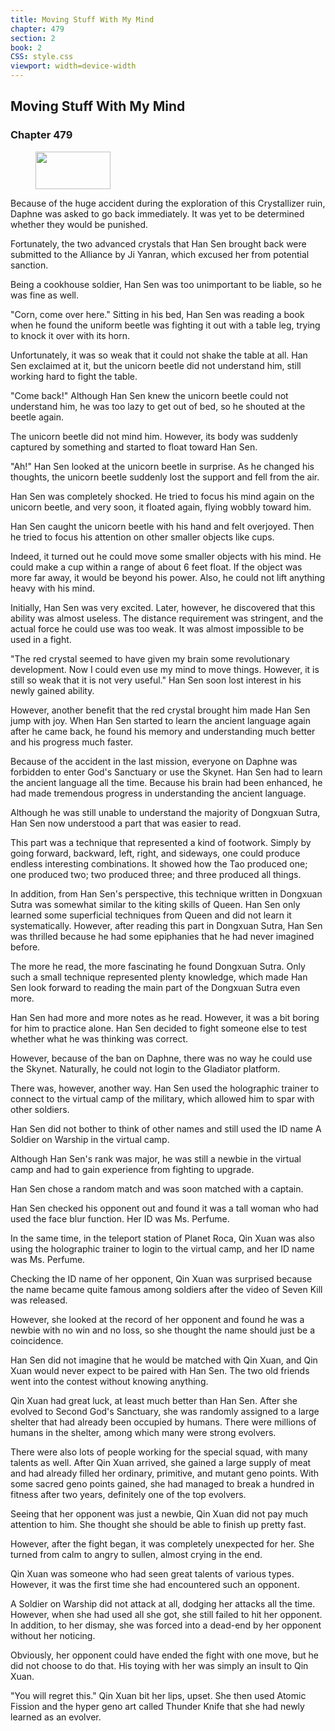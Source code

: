 ```yaml
---
title: Moving Stuff With My Mind
chapter: 479
section: 2
book: 2
CSS: style.css
viewport: width=device-width
---
```


## Moving Stuff With My Mind

### Chapter 479

<figure>
	<img src="../Images/gem.gif" alt="" id="gem" width="120" height="60" />
</figure>

Because of the huge accident during the exploration of this Crystallizer ruin, Daphne was asked to go back immediately. It was yet to be determined whether they would be punished.

Fortunately, the two advanced crystals that Han Sen brought back were submitted to the Alliance by Ji Yanran, which excused her from potential sanction.

Being a cookhouse soldier, Han Sen was too unimportant to be liable, so he was fine as well.

"Corn, come over here." Sitting in his bed, Han Sen was reading a book when he found the uniform beetle was fighting it out with a table leg, trying to knock it over with its horn.

Unfortunately, it was so weak that it could not shake the table at all. Han Sen exclaimed at it, but the unicorn beetle did not understand him, still working hard to fight the table.

"Come back!" Although Han Sen knew the unicorn beetle could not understand him, he was too lazy to get out of bed, so he shouted at the beetle again.

The unicorn beetle did not mind him. However, its body was suddenly captured by something and started to float toward Han Sen.

"Ah!" Han Sen looked at the unicorn beetle in surprise. As he changed his thoughts, the unicorn beetle suddenly lost the support and fell from the air.

Han Sen was completely shocked. He tried to focus his mind again on the unicorn beetle, and very soon, it floated again, flying wobbly toward him.

Han Sen caught the unicorn beetle with his hand and felt overjoyed. Then he tried to focus his attention on other smaller objects like cups.

Indeed, it turned out he could move some smaller objects with his mind. He could make a cup within a range of about 6 feet float. If the object was more far away, it would be beyond his power. Also, he could not lift anything heavy with his mind.

Initially, Han Sen was very excited. Later, however, he discovered that this ability was almost useless. The distance requirement was stringent, and the actual force he could use was too weak. It was almost impossible to be used in a fight.

"The red crystal seemed to have given my brain some revolutionary development. Now I could even use my mind to move things. However, it is still so weak that it is not very useful." Han Sen soon lost interest in his newly gained ability.

However, another benefit that the red crystal brought him made Han Sen jump with joy. When Han Sen started to learn the ancient language again after he came back, he found his memory and understanding much better and his progress much faster.

Because of the accident in the last mission, everyone on Daphne was forbidden to enter God's Sanctuary or use the Skynet. Han Sen had to learn the ancient language all the time. Because his brain had been enhanced, he had made tremendous progress in understanding the ancient language.

Although he was still unable to understand the majority of Dongxuan Sutra, Han Sen now understood a part that was easier to read.

This part was a technique that represented a kind of footwork. Simply by going forward, backward, left, right, and sideways, one could produce endless interesting combinations. It showed how the Tao produced one; one produced two; two produced three; and three produced all things.

In addition, from Han Sen's perspective, this technique written in Dongxuan Sutra was somewhat similar to the kiting skills of Queen. Han Sen only learned some superficial techniques from Queen and did not learn it systematically. However, after reading this part in Dongxuan Sutra, Han Sen was thrilled because he had some epiphanies that he had never imagined before.

The more he read, the more fascinating he found Dongxuan Sutra. Only such a small technique represented plenty knowledge, which made Han Sen look forward to reading the main part of the Dongxuan Sutra even more.

Han Sen had more and more notes as he read. However, it was a bit boring for him to practice alone. Han Sen decided to fight someone else to test whether what he was thinking was correct.

However, because of the ban on Daphne, there was no way he could use the Skynet. Naturally, he could not login to the Gladiator platform.

There was, however, another way. Han Sen used the holographic trainer to connect to the virtual camp of the military, which allowed him to spar with other soldiers.

Han Sen did not bother to think of other names and still used the ID name A Soldier on Warship in the virtual camp.

Although Han Sen's rank was major, he was still a newbie in the virtual camp and had to gain experience from fighting to upgrade.

Han Sen chose a random match and was soon matched with a captain.

Han Sen checked his opponent out and found it was a tall woman who had used the face blur function. Her ID was Ms. Perfume.

In the same time, in the teleport station of Planet Roca, Qin Xuan was also using the holographic trainer to login to the virtual camp, and her ID name was Ms. Perfume.

Checking the ID name of her opponent, Qin Xuan was surprised because the name became quite famous among soldiers after the video of Seven Kill was released.

However, she looked at the record of her opponent and found he was a newbie with no win and no loss, so she thought the name should just be a coincidence.

Han Sen did not imagine that he would be matched with Qin Xuan, and Qin Xuan would never expect to be paired with Han Sen. The two old friends went into the contest without knowing anything.

Qin Xuan had great luck, at least much better than Han Sen. After she evolved to Second God's Sanctuary, she was randomly assigned to a large shelter that had already been occupied by humans. There were millions of humans in the shelter, among which many were strong evolvers.

There were also lots of people working for the special squad, with many talents as well. After Qin Xuan arrived, she gained a large supply of meat and had already filled her ordinary, primitive, and mutant geno points. With some sacred geno points gained, she had managed to break a hundred in fitness after two years, definitely one of the top evolvers.

Seeing that her opponent was just a newbie, Qin Xuan did not pay much attention to him. She thought she should be able to finish up pretty fast.

However, after the fight began, it was completely unexpected for her. She turned from calm to angry to sullen, almost crying in the end.

Qin Xuan was someone who had seen great talents of various types. However, it was the first time she had encountered such an opponent.

A Soldier on Warship did not attack at all, dodging her attacks all the time. However, when she had used all she got, she still failed to hit her opponent. In addition, to her dismay, she was forced into a dead-end by her opponent without her noticing.

Obviously, her opponent could have ended the fight with one move, but he did not choose to do that. His toying with her was simply an insult to Qin Xuan.

"You will regret this." Qin Xuan bit her lips, upset. She then used Atomic Fission and the hyper geno art called Thunder Knife that she had newly learned as an evolver.